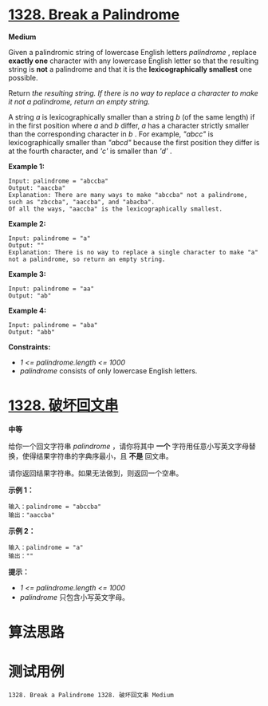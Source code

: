 # [1328. Break a Palindrome][enTitle]

**Medium**

Given a palindromic string of lowercase English letters  *palindrome* , replace **exactly one**  character with any lowercase English letter so that the resulting string is **not**  a palindrome and that it is the **lexicographically smallest**  one possible.

Return  *the resulting string. If there is no way to replace a character to make it not a palindrome, return an empty string.* 

A string  *a*  is lexicographically smaller than a string  *b*  (of the same length) if in the first position where  *a*  and  *b*  differ,  *a*  has a character strictly smaller than the corresponding character in  *b* . For example,  *"abcc"*  is lexicographically smaller than  *"abcd"*  because the first position they differ is at the fourth character, and  *'c'*  is smaller than  *'d'* .



**Example 1:** 

```
Input: palindrome = "abccba"
Output: "aaccba"
Explanation: There are many ways to make "abccba" not a palindrome, such as "zbccba", "aaccba", and "abacba".
Of all the ways, "aaccba" is the lexicographically smallest.

```

**Example 2:** 

```
Input: palindrome = "a"
Output: ""
Explanation: There is no way to replace a single character to make "a" not a palindrome, so return an empty string.

```

**Example 3:** 

```
Input: palindrome = "aa"
Output: "ab"
```

**Example 4:** 

```
Input: palindrome = "aba"
Output: "abb"

```



**Constraints:** 

-  *1 <= palindrome.length <= 1000*  
-  *palindrome*  consists of only lowercase English letters.


# [1328. 破坏回文串][cnTitle]

**中等**

给你一个回文字符串  *palindrome*  ，请你将其中 **一个**  字符用任意小写英文字母替换，使得结果字符串的字典序最小，且 **不是**  回文串。

请你返回结果字符串。如果无法做到，则返回一个空串。



**示例 1：** 

```
输入：palindrome = "abccba"
输出："aaccba"

```

**示例 2：** 

```
输入：palindrome = "a"
输出：""

```



**提示：** 

-  *1 <= palindrome.length <= 1000*  
-  *palindrome*  只包含小写英文字母。




# 算法思路

# 测试用例
```
1328. Break a Palindrome 1328. 破坏回文串 Medium
```

[enTitle]: https://leetcode.com/problems/break-a-palindrome/
[cnTitle]: https://leetcode-cn.com/problems/break-a-palindrome/
